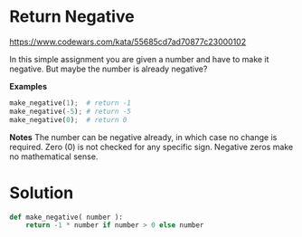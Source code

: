 # Return Negative

https://www.codewars.com/kata/55685cd7ad70877c23000102

In this simple assignment you are given a number and have to make it negative. But maybe the number is already negative?

**Examples**

```python
make_negative(1);  # return -1
make_negative(-5); # return -5
make_negative(0);  # return 0
```

**Notes**
The number can be negative already, in which case no change is required.
Zero (0) is not checked for any specific sign. Negative zeros make no mathematical sense.

# Solution

```python
def make_negative( number ):
    return -1 * number if number > 0 else number
```